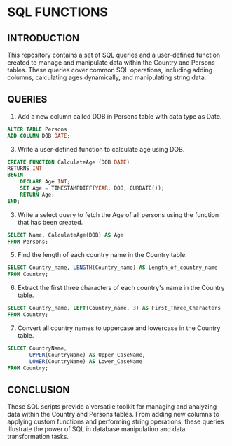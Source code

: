 # SQL FUNCTIONS
## INTRODUCTION
This repository contains a set of SQL queries and a user-defined function created to manage and manipulate data within the Country and Persons tables. These queries cover common SQL operations, including adding columns, calculating ages dynamically, and manipulating string data. 
## QUERIES
1. Add a new column called DOB in Persons table with data type as Date.
```sql
ALTER TABLE Persons
ADD COLUMN DOB DATE;
```
3. Write a user-defined function to calculate age using DOB.
```sql
CREATE FUNCTION CalculateAge (DOB DATE)
RETURNS INT
BEGIN
    DECLARE Age INT;
    SET Age = TIMESTAMPDIFF(YEAR, DOB, CURDATE());
    RETURN Age;
END;
```
3. Write a select query to fetch the Age of all persons using the function that has been created.
```sql
SELECT Name, CalculateAge(DOB) AS Age
FROM Persons;
```
5. Find the length of each country name in the Country table.
```sql
SELECT Country_name, LENGTH(Country_name) AS Length_of_country_name 
FROM Country;
```
6. Extract the first three characters of each country's name in the Country table.
```sql
SELECT Country_name, LEFT(Country_name, 3) AS First_Three_Characters 
FROM Country;
```
7. Convert all country names to uppercase and lowercase in the Country table.
```sql
SELECT CountryName,
       UPPER(CountryName) AS Upper_CaseName,
       LOWER(CountryName) AS Lower_CaseName
FROM Country;
```

## CONCLUSION
These SQL scripts provide a versatile toolkit for managing and analyzing data within the Country and Persons tables. From adding new columns to applying custom functions and performing string operations, these queries illustrate the power of SQL in database manipulation and data transformation tasks. 

